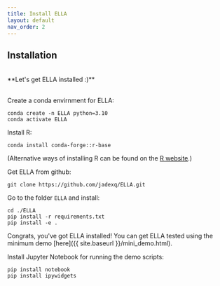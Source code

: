 ```yaml
---
title: Install ELLA
layout: default
nav_order: 2
---
```


## Installation

<br>
**Let's get ELLA installed :)**
<br>
<br>

Create a conda envirnment for ELLA:

```
conda create -n ELLA python=3.10
conda activate ELLA
```
Install R:
```
conda install conda-forge::r-base
```
(Alternative ways of installing R can be found on the [R website](https://www.r-project.org).)


Get ELLA from github:

```
git clone https://github.com/jadexq/ELLA.git
```

Go to the folder `ELLA` and install:

```
cd ./ELLA
pip install -r requirements.txt
pip install -e .
```

Congrats, you've got ELLA installed! You can get ELLA tested using the minimum demo [here]({{ site.baseurl }}/mini_demo.html).

Install Jupyter Notebook for running the demo scripts:

```
pip install notebook
pip install ipywidgets
```



